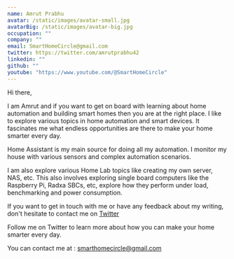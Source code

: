 ```yaml
---
name: Amrut Prabhu
avatar: /static/images/avatar-small.jpg
avatarBig: /static/images/avatar-big.jpg
occupation: ""
company: ""
email: SmartHomeCircle@gmail.com
twitter: https://twitter.com/amrutprabhu42
linkedin: ""
github: ""
youtube: "https://www.youtube.com/@SmartHomeCircle"
---
```


Hi there,

I am Amrut and if you want to get on board with learning about home automation and building smart homes then you are at the right place. I like to explore various topics in home automation and smart devices. It fascinates me what endless opportunities are there to make your home smarter every day.

Home Assistant is my main source for doing all my automation. I monitor my house with various sensors and complex automation scenarios.

I am also explore various Home Lab topics like creating my own server, NAS, etc. This also involves exploring single board computers like the Raspberry Pi, Radxa SBCs, etc, explore how they perform under load, benchmarking and power consumption. 

If you want to get in touch with me or have any feedback about my writing, don't hesitate to contact me on [Twitter](https://twitter.com/smarthomecircle)

Follow me on Twitter to learn more about how you can make your home smarter every day. 

You can contact me at : <a href="mailto:smarthomecircle@gmail.com">smarthomecircle@gmail.com</a>
